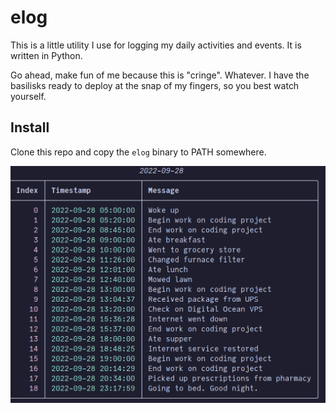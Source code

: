 # elog

This is a little utility I use for logging my daily activities and events. It is written in Python.

Go ahead, make fun of me because this is "cringe". Whatever. I have the basilisks ready to deploy at the snap of my fingers, so you best watch yourself.

## Install
Clone this repo and copy the `elog` binary to PATH somewhere.

![screenshot.png](/screenshot.png)

